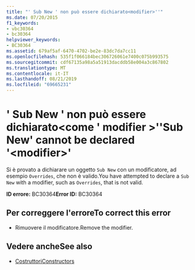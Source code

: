 ```yaml
---
title: "' Sub New ' non può essere dichiarato<modifier>''"
ms.date: 07/20/2015
f1_keywords:
- vbc30364
- bc30364
helpviewer_keywords:
- BC30364
ms.assetid: 679af5af-6470-4702-be2e-83dc7da7cc11
ms.openlocfilehash: 535f1f066184bec306726061e7400c075b993575
ms.sourcegitcommit: cdf67135a98a5a51913dacddb58e004a3c867802
ms.translationtype: MT
ms.contentlocale: it-IT
ms.lasthandoff: 08/21/2019
ms.locfileid: "69665231"
---
```

# <a name="sub-new-cannot-be-declared-modifier"></a><span data-ttu-id="cd2ae-102">' Sub New ' non può essere dichiarato\<come ' modifier >'</span><span class="sxs-lookup"><span data-stu-id="cd2ae-102">'Sub New' cannot be declared '\<modifier>'</span></span>
<span data-ttu-id="cd2ae-103">Si è provato a dichiarare un oggetto `Sub New` con un modificatore, ad esempio `Overrides`, che non è valido.</span><span class="sxs-lookup"><span data-stu-id="cd2ae-103">You have attempted to declare a `Sub New` with a modifier, such as `Overrides`, that is not valid.</span></span>  
  
 <span data-ttu-id="cd2ae-104">**ID errore:** BC30364</span><span class="sxs-lookup"><span data-stu-id="cd2ae-104">**Error ID:** BC30364</span></span>  
  
## <a name="to-correct-this-error"></a><span data-ttu-id="cd2ae-105">Per correggere l'errore</span><span class="sxs-lookup"><span data-stu-id="cd2ae-105">To correct this error</span></span>  
  
- <span data-ttu-id="cd2ae-106">Rimuovere il modificatore.</span><span class="sxs-lookup"><span data-stu-id="cd2ae-106">Remove the modifier.</span></span>  
  
## <a name="see-also"></a><span data-ttu-id="cd2ae-107">Vedere anche</span><span class="sxs-lookup"><span data-stu-id="cd2ae-107">See also</span></span>

- [<span data-ttu-id="cd2ae-108">Costruttori</span><span class="sxs-lookup"><span data-stu-id="cd2ae-108">Constructors</span></span>](../programming-guide/concepts/object-oriented-programming.md#constructors)
